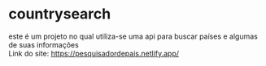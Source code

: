 # countrysearch
este é um projeto no qual utiliza-se uma api para buscar países e algumas de suas informações<br>
Link do site: https://pesquisadordepais.netlify.app/
